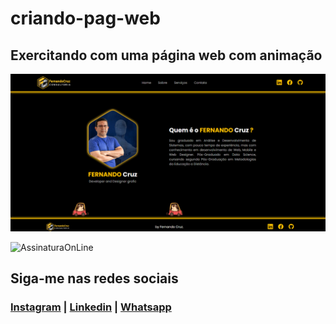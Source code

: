 # criando-pag-web
## Exercitando com uma página web com animação

![TelaPrincipal](https://github.com/NandoCruz/criando-pag-web/blob/main/imagens/Tela-animacao.png)

![AssinaturaOnLine](https://user-images.githubusercontent.com/47435625/133949021-a75e5344-9b28-494d-8b81-5386e1958eee.png)

## Siga-me nas redes sociais
### [Instagram](https://www.instagram.com/fcruz6241/) | [Linkedin](https://www.linkedin.com/feed/) | [Whatsapp](https://api.whatsapp.com/send?1=pt_br&phone=558398388777)


